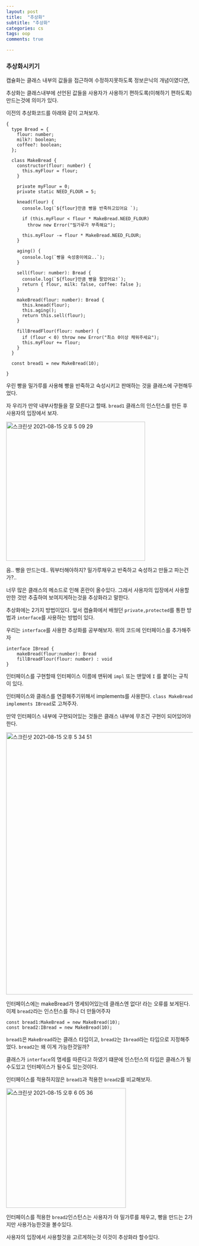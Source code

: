 ```yaml
---
layout: post
title:  "추상화"
subtitle: "추상화"
categories: cs
tags: oop
comments: true

---
```


### 추상화시키기

캡슐화는 클래스 내부의 값들을 접근하여 수정하지못하도록 정보은닉의 개념이였다면,

추상화는 클래스내부에 선언된 값들을 사용자가 사용하기 편하도록(이해하기 편하도록) 만드는것에 의미가 있다.

이전의 추상화코드를 아래와 같이 고쳐보자.

```
{
  type Bread = {
    flour: number;
    milk?: boolean;
    coffee?: boolean;
  };

  class MakeBread {
    constructor(flour: number) {
      this.myFlour = flour;
    }

    private myFlour = 0;
    private static NEED_FLOUR = 5;

    knead(flour) {
      console.log(`${flour}만큼 빵을 반죽하고있어요 `);

      if (this.myFlour < flour * MakeBread.NEED_FLOUR)
        throw new Error("밀가루가 부족해요");

      this.myFlour -= flour * MakeBread.NEED_FLOUR;
    }

    aging() {
      console.log(`빵을 숙성중이에요..`);
    }

    sell(flour: number): Bread {
      console.log(`${flour}만큼 빵을 팔았어요!`);
      return { flour, milk: false, coffee: false };
    }

    makeBread(flour: number): Bread {
      this.knead(flour);
      this.aging();
      return this.sell(flour);
    }

    fillBreadFlour(flour: number) {
      if (flour < 0) throw new Error("최소 0이상 채워주세요");
      this.myFlour += flour;
    }
  }

  const bread1 = new MakeBread(10);
  
}
```

우린 빵을 밀가루를 사용해 빵을 반죽하고 숙성시키고 판매하는 것을 클래스에 구현해두었다.

자 우리가 만약 내부사항들을 잘 모른다고 할때. `bread1` 클래스의 인스턴스를 만든 후 사용자의 입장에서 보자.

<img width="375" alt="스크린샷 2021-08-15 오후 5 09 29" src="https://user-images.githubusercontent.com/56789064/129471679-9de4a54a-3e55-4113-96fe-c7c9d9544f6a.png">

음.. 빵을 만드는데.. 뭐부터해야하지? 밀가루채우고 반죽하고 숙성하고 만들고 파는건가?.. 

너무 많은 클래스의 메소드로 인해 혼란이 올수있다. 그래서 사용자의 입장에서 사용할만한 것만 추출하여 보여지게하는것을 추상화라고 말한다.

추상화에는 2가지 방법이있다. 앞서 캡슐화에서 배웠던 `private,protected`를 통한 방법과 `interface`를 사용하는 방법이 있다.

우리는 `interface`를 사용한 추상화를 공부해보자. 위의 코드에 인터페이스를 추가해주자

```
interface IBread {
    makeBread(flour:number): Bread
    fillBreadFlour(flour: number) : void
}
```

인터페이스를 구현할때 인터페이스 이름에 맨뒤에 `impl` 또는 맨앞에 `I` 를 붙이는 규칙이 있다.


인터페이스와 클래스를 연결해주기위해서 implements를 사용한다. `class MakeBread implements IBread`로 고쳐주자. 

만약 인터페이스 내부에 구현되어있는 것들은 클래스 내부에 무조건 구현이 되어있어야한다.

<img width="707" alt="스크린샷 2021-08-15 오후 5 34 51" src="https://user-images.githubusercontent.com/56789064/129472335-4a303100-1475-48c0-9cb0-bcc5e87e0fa5.png">

인터페이스에는 makeBread가 명세되어있는데 클래스엔 없다! 라는 오류를 보게된다. 이제 `bread2`라는 인스턴스를 하나 더 만들어주자

```
const bread1:MakeBread = new MakeBread(10);  
const bread2:IBread = new MakeBread(10);
```

`bread1`은 `MakeBread`라는 클래스 타입이고, `bread2`는 `Ibread`라는 타입으로 지정해주었다. `bread2`는 왜 이게 가능한것일까?

클래스가 `interface`의 명세를 따른다고 하였기 떄문에 인스턴스의 타입은 클래스가 될수도있고 인터페이스가 될수도 있는것이다.

인터페이스를 적용하지않은 `bread1`과 적용한 `bread2`를 비교해보자.

<img width="323" alt="스크린샷 2021-08-15 오후 6 05 36" src="https://user-images.githubusercontent.com/56789064/129473213-468996d3-8a3d-4276-984c-36a22caea058.png">

인터페이스를 적용한 `bread2`인스턴스는 사용자가 아 밀가루를 채우고, 빵을 만드는 2가지만 사용가능한것을 볼수있다. 

사용자의 입장에서 사용할것을 고르게하는것 이것이 추상화라 할수있다.